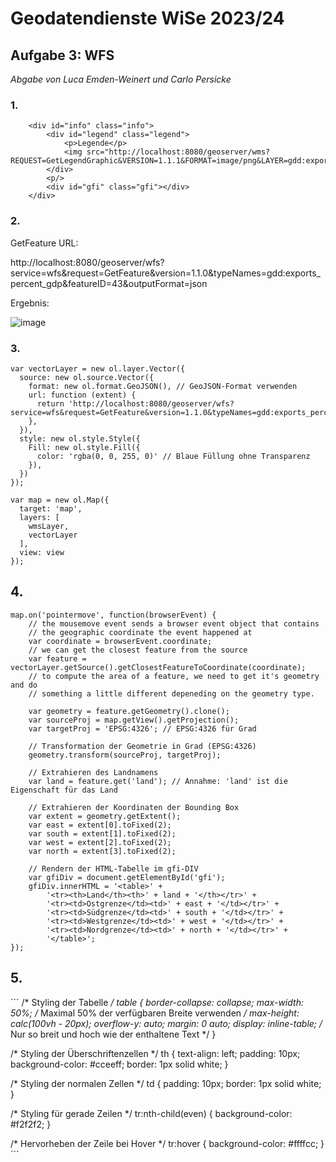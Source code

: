 # Geodatendienste WiSe 2023/24
## Aufgabe 3: WFS
*Abgabe von Luca Emden-Weinert und Carlo Persicke*

### 1. 

```
	<div id="info" class="info">
		<div id="legend" class="legend">
			<p>Legende</p>
			<img src="http://localhost:8080/geoserver/wms?REQUEST=GetLegendGraphic&VERSION=1.1.1&FORMAT=image/png&LAYER=gdd:exports_percent_gdp">
		</div>
		<p/>
		<div id="gfi" class="gfi"></div>
	</div>
```

### 2. 

GetFeature URL:

http://localhost:8080/geoserver/wfs?service=wfs&request=GetFeature&version=1.1.0&typeNames=gdd:exports_percent_gdp&featureID=43&outputFormat=json

Ergebnis:

![image](https://github.com/caaarlito/Geodatendienste/assets/134683878/564c68db-bfd5-4371-9c0b-120800042b95)


### 3. 

```
var vectorLayer = new ol.layer.Vector({
  source: new ol.source.Vector({
    format: new ol.format.GeoJSON(), // GeoJSON-Format verwenden
    url: function (extent) {
      return 'http://localhost:8080/geoserver/wfs?service=wfs&request=GetFeature&version=1.1.0&typeNames=gdd:exports_percent_gdp&outputFormat=json';
    },
  }),
  style: new ol.style.Style({
    Fill: new ol.style.Fill({
      color: 'rgba(0, 0, 255, 0)' // Blaue Füllung ohne Transparenz
    }),
  })
});

var map = new ol.Map({
  target: 'map',
  layers: [
    wmsLayer,
	vectorLayer
  ],
  view: view 
});
```

## 4.
```
map.on('pointermove', function(browserEvent) {
	// the mousemove event sends a browser event object that contains
	// the geographic coordinate the event happened at
	var coordinate = browserEvent.coordinate;
	// we can get the closest feature from the source
	var feature = vectorLayer.getSource().getClosestFeatureToCoordinate(coordinate);
	// to compute the area of a feature, we need to get it's geometry and do
	// something a little different depeneding on the geometry type.
	
	var geometry = feature.getGeometry().clone();
	var sourceProj = map.getView().getProjection();
	var targetProj = 'EPSG:4326'; // EPSG:4326 für Grad

	// Transformation der Geometrie in Grad (EPSG:4326)
	geometry.transform(sourceProj, targetProj);

	// Extrahieren des Landnamens
	var land = feature.get('land'); // Annahme: 'land' ist die Eigenschaft für das Land

	// Extrahieren der Koordinaten der Bounding Box
	var extent = geometry.getExtent();
	var east = extent[0].toFixed(2);
	var south = extent[1].toFixed(2);
	var west = extent[2].toFixed(2);
	var north = extent[3].toFixed(2);

	// Rendern der HTML-Tabelle im gfi-DIV
	var gfiDiv = document.getElementById('gfi');
	gfiDiv.innerHTML = '<table>' +
		'<tr><th>Land</th><th>' + land + '</th></tr>' +
		'<tr><td>Ostgrenze</td><td>' + east + '</td></tr>' +
		'<tr><td>Südgrenze</td><td>' + south + '</td></tr>' +
		'<tr><td>Westgrenze</td><td>' + west + '</td></tr>' +
		'<tr><td>Nordgrenze</td><td>' + north + '</td></tr>' +
		'</table>';
});
```

## 5.
´´´
/* Styling der Tabelle */
table {
    border-collapse: collapse;
    max-width: 50%; /* Maximal 50% der verfügbaren Breite verwenden */
    max-height: calc(100vh - 20px);
    overflow-y: auto;
    margin: 0 auto;
    display: inline-table; /* Nur so breit und hoch wie der enthaltene Text */
}

/* Styling der Überschriftenzellen */
th {
    text-align: left;
    padding: 10px;
    background-color: #cceeff;
    border: 1px solid white;
}

/* Styling der normalen Zellen */
td {
    padding: 10px;
    border: 1px solid white;
}

/* Styling für gerade Zeilen */
tr:nth-child(even) {
    background-color: #f2f2f2;
}

/* Hervorheben der Zeile bei Hover */
tr:hover {
    background-color: #ffffcc;
}
´´´
